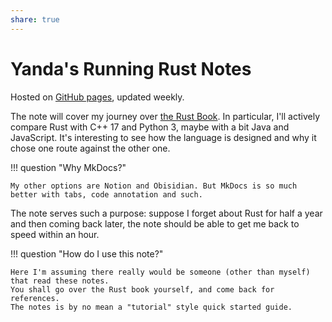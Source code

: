 ```yaml
---
share: true
---
```

# Yanda's Running Rust Notes

Hosted on [GitHub pages](https://yodahuang.github.io/rust-learning-notes/),
updated weekly.

The note will cover my journey over
[the Rust Book](https://doc.rust-lang.org/book/). In particular, I'll actively
compare Rust with C++ 17 and Python 3, maybe with a bit Java and JavaScript.
It's interesting to see how the language is designed and why it chose one route
against the other one.

!!! question "Why MkDocs?"

    My other options are Notion and Obisidian. But MkDocs is so much better with tabs, code annotation and such.

The note serves such a purpose: suppose I forget about Rust for half a year and
then coming back later, the note should be able to get me back to speed within
an hour.

!!! question "How do I use this note?"

    Here I'm assuming there really would be someone (other than myself) that read these notes.
    You shall go over the Rust book yourself, and come back for references.
    The notes is by no mean a "tutorial" style quick started guide.
